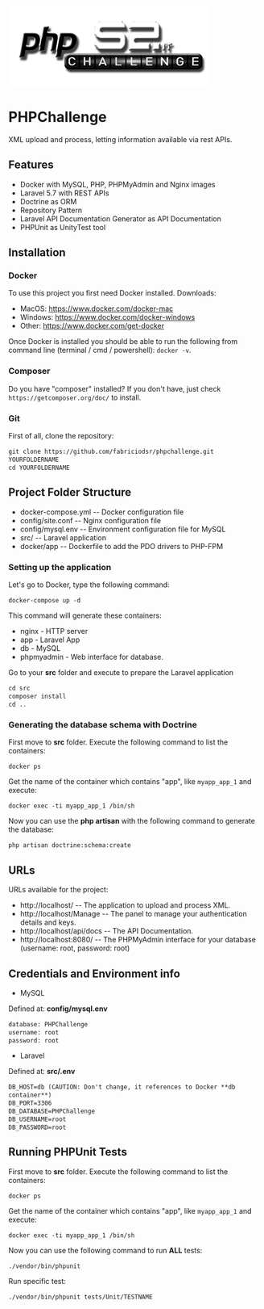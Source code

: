 ![SistemaEleitoral](https://github.com/fabriciodsr/phpchallenge/raw/master/src/public/images/PHPChallengeS2IT.png)

# PHPChallenge
XML upload and process, letting information available via rest APIs.

## Features

* Docker with MySQL, PHP, PHPMyAdmin and Nginx images
* Laravel 5.7 with REST APIs
* Doctrine as ORM
* Repository Pattern
* Laravel API Documentation Generator as API Documentation
* PHPUnit as UnityTest tool

## Installation

### Docker

To use this project you first need Docker installed.
Downloads:

* MacOS: https://www.docker.com/docker-mac
* Windows: https://www.docker.com/docker-windows
* Other: https://www.docker.com/get-docker

Once Docker is installed you should be able to run the following from command line (terminal / cmd / powershell):  `docker -v`.

### Composer

Do you have "composer" installed? If you don't have, just check `https://getcomposer.org/doc/` to install.

### Git

First of all, clone the repository:
```
git clone https://github.com/fabriciodsr/phpchallenge.git YOURFOLDERNAME
cd YOURFOLDERNAME
```

## Project Folder Structure

* docker-compose.yml -- Docker configuration file
* config/site.conf -- Nginx configuration file
* config/mysql.env -- Environment configuration file for MySQL
* src/ -- Laravel application
* docker/app -- Dockerfile to add the PDO drivers to PHP-FPM


### Setting up the application

Let's go to Docker, type the following command: 
```
docker-compose up -d
```

This command will generate these containers:

* nginx - HTTP server
* app - Laravel App
* db - MySQL
* phpmyadmin - Web interface for database.


Go to your **src** folder and execute to prepare the Laravel application
```
cd src
composer install
cd ..
```

### Generating the database schema with Doctrine

First move to **src** folder.
Execute the following command to list the containers:
```
docker ps
```

Get the name of the container which contains "app", like `myapp_app_1` and execute:
```
docker exec -ti myapp_app_1 /bin/sh
```

Now you can use the **php artisan** with the following command to generate the database:
```
php artisan doctrine:schema:create
```

## URLs

URLs available for the project:

* http://localhost/ -- The application to upload and process XML.
* http://localhost/Manage -- The panel to manage your authentication details and keys.
* http://localhost/api/docs -- The API Documentation.
* http://localhost:8080/ -- The PHPMyAdmin interface for your database (username: root, password: root)


## Credentials and Environment info

* MySQL

Defined at: **config/mysql.env**
```
database: PHPChallenge
username: root
password: root
```

* Laravel

Defined at: **src/.env**
```
DB_HOST=db (CAUTION: Don't change, it references to Docker **db container**)
DB_PORT=3306
DB_DATABASE=PHPChallenge
DB_USERNAME=root
DB_PASSWORD=root
```

## Running PHPUnit Tests

First move to **src** folder.
Execute the following command to list the containers:
```
docker ps
```

Get the name of the container which contains "app", like `myapp_app_1` and execute:
```
docker exec -ti myapp_app_1 /bin/sh
```

Now you can use the following command to run **ALL** tests:
```
./vendor/bin/phpunit
```

Run specific test:
```
./vendor/bin/phpunit tests/Unit/TESTNAME
```
